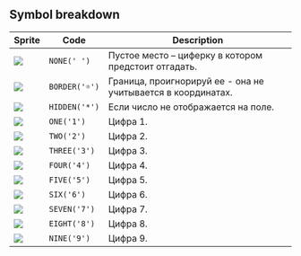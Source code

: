 <meta charset="UTF-8">

## Symbol breakdown
| Sprite | Code | Description |
| -------- | -------- | -------- |
|<img src="/codenjoy-contest/resources/sudoku/sprite/none.png" style="height:auto;" /> | `NONE(' ')` | Пустое место – циферку в котором предстоит отгадать. | 
|<img src="/codenjoy-contest/resources/sudoku/sprite/border.png" style="height:auto;" /> | `BORDER('☼')` | Граница, проигнорируй ее - она не учитывается в координатах. | 
|<img src="/codenjoy-contest/resources/sudoku/sprite/hidden.png" style="height:auto;" /> | `HIDDEN('*')` | Если число не отображается на поле. | 
|<img src="/codenjoy-contest/resources/sudoku/sprite/one.png" style="height:auto;" /> | `ONE('1')` | Цифра 1. | 
|<img src="/codenjoy-contest/resources/sudoku/sprite/two.png" style="height:auto;" /> | `TWO('2')` | Цифра 2. | 
|<img src="/codenjoy-contest/resources/sudoku/sprite/three.png" style="height:auto;" /> | `THREE('3')` | Цифра 3. | 
|<img src="/codenjoy-contest/resources/sudoku/sprite/four.png" style="height:auto;" /> | `FOUR('4')` | Цифра 4. | 
|<img src="/codenjoy-contest/resources/sudoku/sprite/five.png" style="height:auto;" /> | `FIVE('5')` | Цифра 5. | 
|<img src="/codenjoy-contest/resources/sudoku/sprite/six.png" style="height:auto;" /> | `SIX('6')` | Цифра 6. | 
|<img src="/codenjoy-contest/resources/sudoku/sprite/seven.png" style="height:auto;" /> | `SEVEN('7')` | Цифра 7. | 
|<img src="/codenjoy-contest/resources/sudoku/sprite/eight.png" style="height:auto;" /> | `EIGHT('8')` | Цифра 8. | 
|<img src="/codenjoy-contest/resources/sudoku/sprite/nine.png" style="height:auto;" /> | `NINE('9')` | Цифра 9. | 
